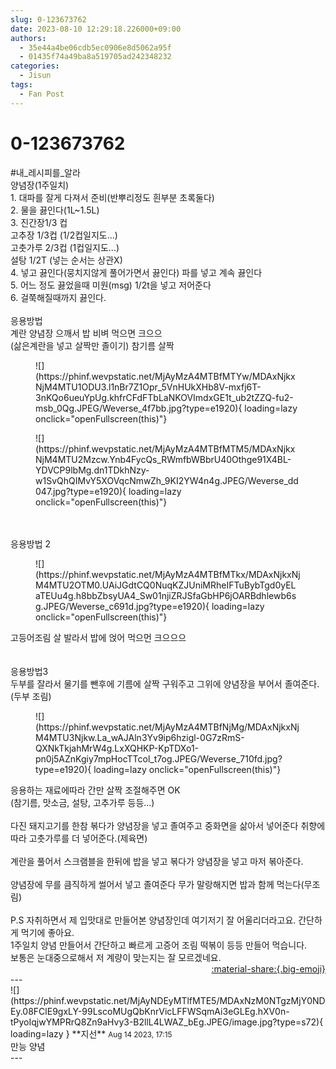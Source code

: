 ```yaml
---
slug: 0-123673762
date: 2023-08-10 12:29:18.226000+09:00
authors:
  - 35e44a4be06cdb5ec0906e8d5062a95f
  - 01435f74a49ba8a519705ad242348232
categories:
  - Jisun
tags:
  - Fan Post
---
```


# 0-123673762

<div class="post-container" markdown="1">
<div class="content-container md-sidebar__scrollwrap" markdown="1">

\#내_레시피를_알라 <br>양념장(1주일치)<br>1. 대파를 잘게 다져서 준비(반뿌리정도 흰부분 초록둘다)<br>2. 물을 끓인다(1L~1.5L)<br>3. 진간장1/3 컵 <br>고추장 1/3컵 (1/2컵일지도...)<br>고춧가루 2/3컵 (1컵일지도...)<br>설탕 1/2T (넣는 순서는 상관X)<br>4. 넣고 끓인다(뭉치지않게 풀어가면서 끓인다) 파를 넣고 계속 끓인다<br>5.  어느 정도 끓었을때 미원(msg) 1/2t을 넣고 저어준다<br>6. 걸쭉해질때까지 끓인다.<br><br>응용방법 <br>계란 양념장 으깨서 밥 비벼 먹으면 크으으<br>(삶은계란을 넣고 살짝만 졸이기) 참기름 살짝
<figure markdown="1">
![](https://phinf.wevpstatic.net/MjAyMzA4MTBfMTYw/MDAxNjkxNjM4MTU1ODU3.l1nBr7Z1Opr_5VnHUkXHb8V-mxfj6T-3nKQo6ueuYpUg.khfrCFdFTbLaNKOVImdxGE1t_ub2tZZQ-fu2-msb_0Qg.JPEG/Weverse_4f7bb.jpg?type=e1920){ loading=lazy onclick="openFullscreen(this)"}
</figure>

<figure markdown="1">
![](https://phinf.wevpstatic.net/MjAyMzA4MTBfMTM5/MDAxNjkxNjM4MTU2Mzcw.Ynb4FycQs_RWmfbWBbrU40Othge91X4BL-YDVCP9lbMg.dn1TDkhNzy-w1SvQhQIMvY5XOVqcNmwZh_9KI2YW4n4g.JPEG/Weverse_dd047.jpg?type=e1920){ loading=lazy onclick="openFullscreen(this)"}
</figure>
<br><br>응용방법 2
<figure markdown="1">
![](https://phinf.wevpstatic.net/MjAyMzA4MTBfMTkx/MDAxNjkxNjM4MTU2OTM0.UAiJGdtCQ0NuqKZJUniMRheIFTuBybTgd0yELaTEUu4g.h8bbZbsyUA4_Sw01njiZRJSfaGbHP6jOARBdhlewb6sg.JPEG/Weverse_c691d.jpg?type=e1920){ loading=lazy onclick="openFullscreen(this)"}
</figure>
고등어조림 살 발라서 밥에 얹어 먹으먼 크으으으<br><br><br>응용방법3<br>두부를 잘라서 물기를 뺀후에 기름에 살짝 구워주고 그위에 양념장을 부어서 졸여준다.(두부 조림)
<figure markdown="1">
![](https://phinf.wevpstatic.net/MjAyMzA4MTBfNjMg/MDAxNjkxNjM4MTU3Njkw.La_wAJAln3Yv9ip6hzigl-0G7zRmS-QXNkTkjahMrW4g.LxXQHKP-KpTDXo1-pn0j5AZnKgiy7mpHocTTcol_t7og.JPEG/Weverse_710fd.jpg?type=e1920){ loading=lazy onclick="openFullscreen(this)"}
</figure>
응용하는 재료에따라 간만 살짝 조절해주면 OK<br>(참기름, 맛소금, 설탕, 고추가루 등등...)<br><br>다진 돼지고기를 한참 볶다가 양념장을 넣고 졸여주고 중화면을 삶아서 넣어준다 취향에따라 고춧가루를 더 넣어준다.(제육면)<br><br>계란을 풀어서 스크램블을 한뒤에 밥을 넣고 볶다가 양념장을 넣고 마저 볶아준다.<br><br>양념장에 무를 큼직하게 썰어서 넣고 졸여준다 무가 말랑해지면 밥과 함께 먹는다(무조림)<br><br>P.S  자취하면서 제 입맛대로 만들어본 양념장인데 여기저기 잘 어울리더라고요. 간단하게 먹기에 좋아요.<br>1주일치 양념 만들어서 간단하고 빠르게 고증어 조림 떡볶이 등등 만들어 먹습니다.<br>보통은 눈대중으로해서 저 계량이 맞는지는 잘 모르겠네요.

</div>
</div>

<div style="text-align: right;" markdown="1">
<a href="https://weverse.io/fromis9/fanpost/0-123673762" style="text-align: right;">:material-share:{.big-emoji}</a>
</div>
---

<div class="comments-container md-sidebar__scrollwrap" markdown="1">
<div class="comment" markdown="1">
<div class='id-container' markdown="1">
![](https://phinf.wevpstatic.net/MjAyNDEyMTlfMTE5/MDAxNzM0NTgzMjY0NDEy.08FClE9gxLY-99LscoMUgQbKnrVicLFFWSqmAi3eGLEg.hXV0n-tPyoIqjwYMPRrQ8Zn9aHvy3-B2llL4LWAZ_bEg.JPEG/image.jpg?type=s72){ loading=lazy }
**<span class="artist">지선</span>** <small>Aug 14 2023, 17:15</small><br>
</div>
<div class='comment-body' markdown="1">
만능 양념
</div>
</div>
</div>
---
